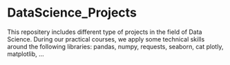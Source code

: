 # DataScience_Projects
This repositery includes different type of projects in the field of Data Science. During our practical courses, we apply some technical skills around the following libraries: pandas, numpy, requests, seaborn, cat plotly, matplotlib, ...
